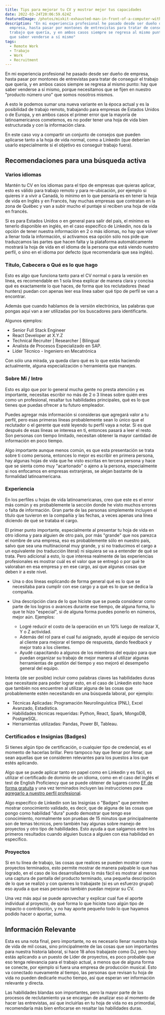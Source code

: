 ```yaml
---
title: Tips para mejorar tu CV y mostrar mejor tus capacidades
date: 2022-03-24T20:06:59.624Z
featuredImage: /photos/mixkit-exhausted-man-in-front-of-a-computer-with-his-head-69-original.png
description: "En mi experiencia profesional he pasado desde ser dueño de
  empresa, hasta pasar por montones de entrevistas para tratar de conseguir el
  trabajo que quería, y en ambos casos siempre se regresa al mismo punto: hay
  que saber venderse a sí mismo"
tags:
  - Remote Work
  - Trabajo
  - Work
  - Recruitment
---
```

En mi experiencia profesional he pasado desde ser dueño de empresa, hasta pasar por montones de entrevistas para tratar de conseguir el trabajo que quería, y en ambos casos siempre se regresa al mismo punto: hay que saber venderse a sí mismo, porque necesitamos que se fijen en nuestro "producto número uno" que somos nosotros mismos.

A esto le podemos sumar una nueva variante en la época actual y es la posibilidad de trabajo remoto, trabajando para empresas de Estados Unidos o de Europa, y en ambos casos el primer error que la mayoría de latinoamericanos cometemos, es no poder tener una hoja de vida bien estructurada y con la información clara.

En este caso voy a compartir un conjunto de consejos que pueden aplicarse tanto a la hoja de vida normal, como a Linkedin (que deberían usarlo especialmente si el objetivo es conseguir trabajo fuera).

## Recomendaciones para una búsqueda activa

### Varios idiomas

Mantén tu CV en los idiomas para el tipo de empresas que quieras aplicar, esto es válido para trabajo remoto y para re-ubicación, por ejemplo si quieres ir a vivir a Canadá, lo mínimo en lo que pensaría es en tener la hoja de vida en Inglés y en Francés, hay muchas empresas que contratan en la zona de Québec y van a subir mucho el puntaje si reciben una hoja de vida en francés.

Si es para Estados Unidos o en general para salir del país, el mínimo es tenerlo disponible en inglés, en el caso específico de Linkedin, nos da la opción de tener nuestra información en 2 o más idiomas, no hay que volver a llenar toda la información, si activamos esa opción sólo nos pide que traduzcamos las partes que hacen falta y la plataforma automáticamente mostrará la hoja de vida en el idioma de la persona que está viendo nuestro perfil, o sino en el idioma por defecto (que recomendaría que sea inglés).

### Título, Cabecera o Qué es lo que hago

Esto es algo que funciona tanto para el CV normal o para la versión en línea, es recomendable en 1 sola línea explicar de manera clara y concisa qué es exactamente lo que haces, de forma que los reclutadores (head hunters) puedan con apenas leer esa línea saber qué tipo de perfil se van a encontrar.

Además que cuando hablamos de la versión electrónica, las palabras que pongas aquí van a ser utilizadas por los buscadores para identificarte.

Algunos ejemplos:

* Senior Full Stack Engineer
* React Developer at X.Y.Z
* Technical Recruiter | Researcher | Bilingual
* Analista de Procesos Especializado en SAP.
* Líder Técnico - Ingeniero en Mecatrónica

Con sólo una mirada, ya queda claro qué es lo que estás haciendo actualmente, alguna especialización o herramienta que manejes.



### Sobre Mi / Intro

Esto es algo que por lo general mucha gente no presta atención y es importante, necesitas escribir no más de 2 o 3 líneas sobre quién eres como un profesional, resaltar tus habilidades principales, qué es lo que tienes que puedas ofrecer a tu futuro empleador. 

Puedes agregar más información si consideras que agregará valor a tu perfil, pero esas primeras líneas probablemente sean lo único que el reclutador o el gerente que esté leyendo tu perfil vaya a notar.  Si es que después de esas líneas se interesa en ti, entonces pasará a leer el resto.  Son personas con tiempo limitado, necesitan obtener la mayor cantidad de información en poco tiempo.

Algo importante aunque menos común, es que esta presentación se trata sobre ti como persona, entonces lo mejor es escribir en primera persona, hay algunas hojas de vida que he visto escritas en tercera persona y hace que se sienta como muy "acartonado" o ajeno a la persona, especialmente si nos enfocamos en empresas extranjeras, se alejan bastante de la formalidad latinoamericana.

### Experiencia

En los perfiles u hojas de vida latinoamericanas, creo que este es el error más común y es probablemente la sección donde he visto muchos errores o falta de información.  Gran parte de las personas simplemente incluyen el título que tuvieron en la compañía y las fechas, a veces apenas una línea diciendo de qué se trataba el cargo.

El primer punto importante, especialmente al presentar tu hoja de vida en otro idioma y para alguien de otro país, por más "grande" que nos parezca el nombre de una empresa, eso es probablemente sólo en nuestro país, salvo que sea una multinacional muy grande, y si no traducimos el cargo a un equivalente (no traducción literal) ni siquiera se va a entender de qué se trata.  Pero adicional a esto, lo que interesa realmente de las experiencias profesionales es mostrar cuál es el valor que se entregó o por qué te valoraban en esa empresa y en ese cargo, así que algunas cosas que deben ir a este nivel.

* Una o dos líneas explicando de forma general qué es lo que se necesitaba para cumplir con ese cargo y a qué es lo que se dedica la compañía.
* Una descripción clara de lo que hiciste que se pueda considerar como parte de los logros o avances durante ese tiempo, de alguna forma, lo que te hizo "especial", si de alguna forma puedes ponerlo en números, mejor aún.  Ejemplos:

  * Logré reducir el costo de la operación en un 10% luego de realizar X, Y o Z actividad.
  * Además del rol para el cual fui asignado, ayudé al equipo de servicio al cliente para mejorar el tiempo de respuesta, dando feedback y mejor trato a los clientes.
  * Ayudé capacitando a algunos de los miembros del equipo para que puedan organizar su trabajo de mejor manera al utilizar algunas herramientas de gestión del tiempo y eso mejoró el desempeño general del equipo.

Intenta (de ser posible) incluir como palabras claves las habilidades duras que necesitaste para poder lograr esto, en el caso de Linkedin esto hace que también nos encuentren al utilizar alguna de las cosas que probablemente estén necesitando en una búsqueda laboral, por ejemplo:
* Técnicas Aplicadas: Programación Neurolinguística (PNL), Excel Avanzado, Estadística.
* Habilidades técnicas requeridas: Python, React, Spark, MongoDB, PostgreSQL.
* Herramientas utilizadas: Pandas, Power BI, Tableau.

### Certificados e Insignias (Badges)

Si tienes algún tipo de certificación, o cualquier tipo de credencial, es el momento de hacerlas brillar. Pero tampoco hay que llenar por llenar, que sean aquellas que se consideren relevantes para los puestos a los que estés aplicando.

Algo que se puede aplicar tanto en papel como en Linkedin y es fácil, es utilizar el certificado de dominio de un idioma, como en el caso del inglés el test de English Proficiency que se puede obtener de lugares como [EF de forma gratuita](https://www.efset.org/english-certificate) y una vez terminados incluyen las instrucciones para [agregarlo a nuestro perfil profesional](https://www.efset.org/add-to-profile/).

Algo específico de Linkedin son las Insignias o "Badges" que permiten mostrar conocimiento validado, es decir, que de alguna de las cosas que pongo como habilidad "dura" puedo demostrar que tengo ese conocimiento, normalmente son pruebas de 15 minutos que principalmente son de temas técnicos, pero también hay algunas sobre manejo de proyectos y otro tipo de habilidades.  Esto ayuda a que salgamos entre los primeros resultados cuando alguien busca a alguien con esa habilidad en específico.

### Proyectos

Si en tu línea de trabajo, las cosas que realices se pueden mostrar como proyectos terminados, esto permite mostrar de manera palpable lo que has logrado, en el caso de los desarrolladores lo más fácil es mostrar al menos una captura de pantalla del producto terminado, una pequeña descripción de lo que se realizó y con quienes lo trabajaste (si es un esfuerzo grupal) eso ayuda a que esas personas también puedan mejorar su CV.

Una vez más aquí se puede aprovechar y explicar cual fue el aporte individual al proyecto, de qué forma lo que hiciste tuvo algún tipo de impacto o contribución, y no hay aporte pequeño todo lo que hayamos podido hacer o aportar, suma.

## Información Relevante

Esta es una nota final, pero importante, no es necesario llenar nuestra hoja de vida de mil cosas, sino principalmente de las cosas que son importantes para nuestra historia laboral, si hace 18 años trabajaste como DJ, pero hoy estás aplicando a un puesto de Lider de proyectos, es poco probable que eso tenga relevancia para el trabajo actual, a menos que de alguna forma se conecte, por ejemplo si fuera una empresa de producción musical.  Esto va conectado nuevamente al tiempo, las personas que revisan tu hoja de vida no pueden dedicarle mucho tiempo, así que esperan ver información relevante y directa.

Las habilidades blandas son importantes, pero la mayor parte de los procesos de reclutamiento ya se encargan de analizar eso al momento de hacer las entrevistas, así que incluirlas en tu hoja de vida no es primordial, recomendaría más bien enfocarse en resaltar las habilidades duras.
